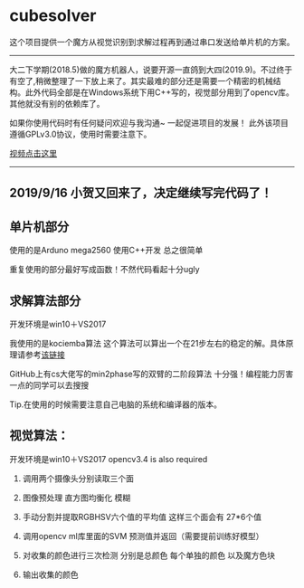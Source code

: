 # cubesolver
这个项目提供一个魔方从视觉识别到求解过程再到通过串口发送给单片机的方案。
***
大二下学期(2018.5)做的魔方机器人，说要开源一直鸽到大四(2019.9)。不过终于有空了,稍微整理了一下放上来了。其实最难的部分还是需要一个精密的机械结构。此外代码全部是在Windows系统下用C++写的，视觉部分用到了opencv库。其他就没有别的依赖库了。

如果你使用代码时有任何疑问欢迎与我沟通~ 一起促进项目的发展！ 此外该项目遵循GPLv3.0协议，使用时需要注意下。

[视频点击这里](https://www.bilibili.com/video/av39119098?share_medium=android&share_source=copy_link&bbid=062C94C7-71EB-4C64-B933-F3DBE0F89912101704infoc&ts=1545876742959)
***
## 2019/9/16 小贺又回来了，决定继续写完代码了！



## 单片机部分

使用的是Arduno mega2560 使用C++开发 总之很简单

重复使用的部分最好写成函数！不然代码看起十分ugly

## 求解算法部分

开发环境是win10＋VS2017

我使用的是kociemba算法 这个算法可以算出一个在21步左右的稳定的解。具体原理请参考[该链接](http://kociemba.org/download.htm)

GitHub上有cs大佬写的min2phase写的双臂的二阶段算法 十分强！编程能力厉害一点的同学可以去搜搜

Tip.在使用的时候需要注意自己电脑的系统和编译器的版本。

## 视觉算法：

开发环境是win10＋VS2017   opencv3.4 is also required

1. 调用两个摄像头分别读取三个面
2. 图像预处理 直方图均衡化 模糊
3. 手动分割并提取RGBHSV六个值的平均值 这样三个面会有 27*6个值

4. 调用opencv ml库里面的SVM 预测值并返回（需要提前训练好模型）
5. 对收集的颜色进行三次检测 分别是总颜色 每个单独的颜色 以及魔方色块
6. 输出收集的颜色

